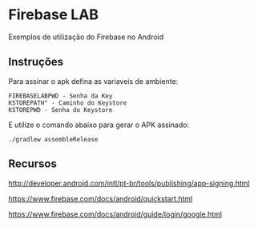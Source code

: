 # Firebase LAB
Exemplos de utilização do Firebase no Android

## Instruções

Para assinar o apk defina as variaveis de ambiente:
```
FIREBASELABPWD - Senha da Key
KSTOREPATH" - Caminho do Keystore
KSTOREPWD - Senha do Keystore
```

E utilize o comando abaixo para gerar o APK assinado:

```
./gradlew assembleRelease
```

## Recursos

http://developer.android.com/intl/pt-br/tools/publishing/app-signing.html

https://www.firebase.com/docs/android/quickstart.html

https://www.firebase.com/docs/android/guide/login/google.html
